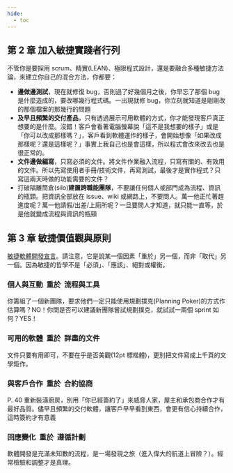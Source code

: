 ```yaml
---
hide:
  - toc
---
```


## 第 2 章 加入敏捷實踐者行列

不管你是要採用 scrum、精實(LEAN)、極限程式設計，還是要融合多種敏捷方法論，來建立你自己的混合方法，你都要：

- **邊做邊測試**，現在就修復 bug，否則過了好幾個月之後，你早忘了那個 bug 是什麼造成的，要改哪幾行程式碼。一出現就修 bug，你立刻就知道是剛剛改的那個檔案的那幾行的問題
- **及早且頻繁的交付產品**，只有透過展示可用軟體的方式，你才能發現客戶真正想要的是什麼。沒錯！客戶會看著電腦螢幕說「這不是我想要的樣子」或是「你可以改成那樣嗎？」，客戶看到軟體運作的樣子，會開始想像「如果改成那樣呢？還是這樣呢？」事實上我自己也是會這樣，所以程式會改來改去也是很正常的。
- **文件邊做編寫**，只寫必須的文件。將文件作業融入流程，只寫有關的、有效用的文件。所以先寫使用者手冊/技術文件，再寫測試，最後才是實作程式？只寫這兩天時做的功能需要的文件？
- 打破隔離筒倉(silo)**建置跨職能團隊**，不要讓任何個人或部門成為流程、資訊的瓶頸。把資訊全部放在 issue、wiki 或網路上，不要問人。萬一他正忙著趕進度呢？萬一他請假/出差/上廁所呢？一旦要問人才知道，就只能一直等，於是他就變成流程與資訊的瓶頸

## 第 3 章 敏捷價值觀與原則

[敏捷軟體開發宣言](https://agilemanifesto.org/iso/zhcht/manifesto.html)。請注意，它是說某一個因素「重於」另一個，而非「取代」另一個。因為敏捷的哲學不是「必須」、「應該」、絕對或權衡。

### 個人與互動 重於 流程與工具

你籌組了一個新團隊，要求他們一定只能使用規劃撲克(Planning Poker)的方式作估算嗎？NO！你問是否可以建議新團隊嘗試規劃撲克，就試試一兩個 sprint 如何？YES！

### 可用的軟體 重於 詳盡的文件

文件只要有用即可，不要在乎是否美觀(12pt 標楷體)，更別把文件寫成上千頁的文學鉅作。

### 與客戶合作 重於 合約協商

P. 40 重新裝潢廚房，別用「你已經簽約了」來威脅人家，屋主和承包商合作才有最好品質。儘早且頻繁的交付軟體，讓客戶早早看到東西，會更有信心持續合作，這時簽約才有意義

### 回應變化 重於 遵循計劃

軟體開發是充滿未知數的流程，是一場發現之旅（進入偉大的航道上冒險？）。經常檢驗和調整才是真理。

